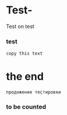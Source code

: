 # Test-
Test on test 
### test
```
copy this text
```
# the end
```
продожение тестировки
```
### to be counted 
